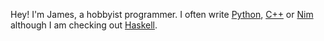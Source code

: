 Hey! I'm James, a hobbyist programmer. I often write [Python](https://www.python.org/), [C++](https://gcc.gnu.org/) or [Nim](https://nim-lang.org/) although I am checking out [Haskell](https://www.haskell.org/).
